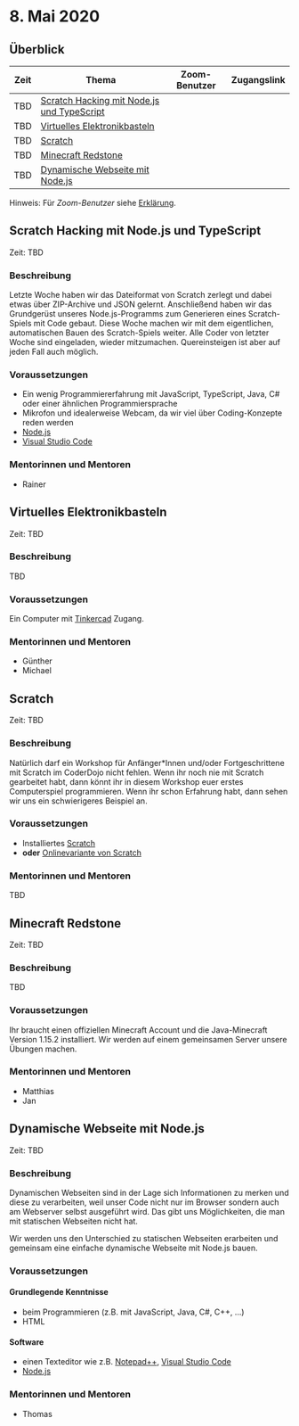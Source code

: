 # 8. Mai 2020


## Überblick

| Zeit        | Thema                                                                   | Zoom-Benutzer | Zugangslink                                       |
|-------------|-------------------------------------------------------------------------|---------------|---------------------------------------------------|
| TBD         | [Scratch Hacking mit Node.js und TypeScript](#scratch-hacking-mit-nodejs-und-typescript) |  |                                               |
| TBD         | [Virtuelles Elektronikbasteln](#virtuelles-elektronikbasteln)           |               |                                                   |
| TBD         | [Scratch](#scratch)                                                     |               |                                                   |
| TBD         | [Minecraft Redstone](#minecraft-redstone)                               |               |                                                   |
| TBD         | [Dynamische Webseite mit Node.js](#dynamische-webseite-mit-nodejs)      |               |                                                   |

Hinweis: Für *Zoom-Benutzer* siehe [Erklärung](https://github.com/coderdojo-linz/coderdojo-online/blob/master/Zoom.md).


## Scratch Hacking mit Node.js und TypeScript

Zeit: TBD

### Beschreibung

Letzte Woche haben wir das Dateiformat von Scratch zerlegt und dabei etwas über ZIP-Archive und JSON gelernt. Anschließend haben wir das Grundgerüst unseres Node.js-Programms zum Generieren eines Scratch-Spiels mit Code gebaut. Diese Woche machen wir mit dem eigentlichen, automatischen Bauen des Scratch-Spiels weiter. Alle Coder von letzter Woche sind eingeladen, wieder mitzumachen. Quereinsteigen ist aber auf jeden Fall auch möglich.

### Voraussetzungen

* Ein wenig Programmiererfahrung mit JavaScript, TypeScript, Java, C# oder einer ähnlichen Programmiersprache
* Mikrofon und idealerweise Webcam, da wir viel über Coding-Konzepte reden werden
* [Node.js](https://nodejs.org/)
* [Visual Studio Code](https://code.visualstudio.com/)

### Mentorinnen und Mentoren

* Rainer


## Virtuelles Elektronikbasteln

Zeit: TBD

### Beschreibung

TBD

### Voraussetzungen

Ein Computer mit [Tinkercad](https://www.tinkercad.com) Zugang. 

### Mentorinnen und Mentoren

* Günther
* Michael
 

## Scratch

Zeit: TBD

### Beschreibung

Natürlich darf ein Workshop für Anfänger*Innen und/oder Fortgeschrittene mit Scratch im CoderDojo nicht fehlen. Wenn ihr noch nie mit Scratch gearbeitet habt, dann könnt ihr in diesem Workshop euer erstes Computerspiel programmieren. Wenn ihr schon Erfahrung habt, dann sehen wir uns ein schwierigeres Beispiel an.

### Voraussetzungen

* Installiertes [Scratch](https://scratch.mit.edu/download)
* **oder** [Onlinevariante von Scratch](https://scratch.mit.edu/)

### Mentorinnen und Mentoren

TBD


## Minecraft Redstone

Zeit: TBD

### Beschreibung

TBD

### Voraussetzungen

Ihr braucht einen offiziellen Minecraft Account und die Java-Minecraft Version 1.15.2 installiert. Wir werden auf einem gemeinsamen Server unsere Übungen machen.

### Mentorinnen und Mentoren

* Matthias
* Jan


## Dynamische Webseite mit Node.js

Zeit: TBD

### Beschreibung

Dynamischen Webseiten sind in der Lage sich Informationen zu merken und diese zu verarbeiten, weil unser Code nicht nur im Browser sondern auch am Webserver selbst ausgeführt wird. Das gibt uns Möglichkeiten, die man mit statischen Webseiten nicht hat.

Wir werden uns den Unterschied zu statischen Webseiten erarbeiten und gemeinsam eine einfache dynamische Webseite mit Node.js bauen.

### Voraussetzungen

#### Grundlegende Kenntnisse

* beim Programmieren (z.B. mit JavaScript, Java, C#, C++, ...)
* HTML

#### Software

* einen Texteditor wie z.B. [Notepad++](https://notepad-plus-plus.org), [Visual Studio Code](https://code.visualstudio.com)
* [Node.js](https://nodejs.org/en/download/)

### Mentorinnen und Mentoren

* Thomas
